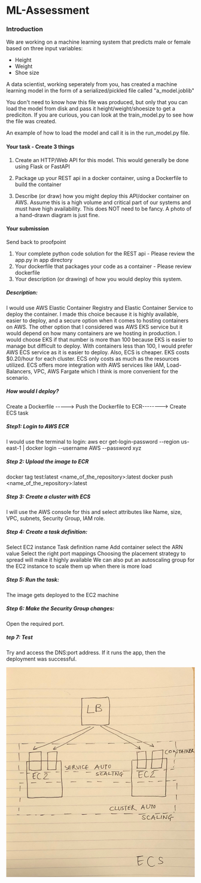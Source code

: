 # ML-Assessment

### Introduction

We are working on a machine learning system that predicts male or female based
on three input variables:
- Height
- Weight
- Shoe size

A data scientist, working seperately from you, has created a machine learning model
in the form of a serialized/pickled file called "a_model.joblib"

You don't need to know how this file was produced, but only that you can load the model
from disk and pass it height/weight/shoesize to get a prediciton.  If you are curious, you can look
at the train_model.py to see how the file was created.

An example of how to load the model and call it is in the run_model.py file.

#### Your task - Create 3 things

1) Create an HTTP/Web API for this model.   This would generally be done using Flask
or FastAPI 

2) Package up your REST api in a docker container, using a Dockerfile to build the container

3) Describe (or draw) how you might deploy this API/docker container on AWS.  Assume
this is a high volume and critical part of our systems and must have high availability.
This does NOT need to be fancy.  A photo of a hand-drawn diagram is just fine.

#### Your submission

Send back to proofpoint
1) Your complete python code solution for the REST api - Please review the app.py in app directory
2) Your dockerfile that packages your code as a container - Please review dockerfile
3) Your description (or drawing) of how you would deploy this system.

##### Description:
I would use AWS Elastic Container Registry and Elastic Container Service to deploy the container. I made this choice because it is highly available, easier to deploy, and a secure option when it comes to hosting containers on AWS. The other option that I considered was AWS EKS service but it would depend on how many containers are we hosting in production. I would choose EKS if that number is more than 100 because EKS is easier to manage but difficult to deploy. With containers less than 100, I would prefer AWS ECS service as it is easier to deploy. Also, ECS is cheaper. EKS costs $0.20/hour for each cluster. ECS only costs as much as the resources utilized. ECS offers more integration with AWS services like IAM, Load-Balancers, VPC, AWS Fargate which I think is more convenient for the scenario.

##### How would I deploy?

Create a Dockerfile -----> Push the Dockerfile to ECR--------> Create ECS task

##### Step1: Login to AWS ECR
I would use the terminal to login: 
aws ecr get-login-password --region us-east-1 | docker login --username AWS --password xyz

##### Step 2: Upload the image to ECR
docker tag test:latest <name_of_the_repository>:latest
docker push <name_of_the_repository>:latest

##### Step 3: Create a cluster with ECS
I will use the AWS console for this and select attributes like Name, size, VPC, subnets, Security Group, IAM role.

##### Step 4: Create a task definition:
Select EC2 instance
Task definition name
Add container
select the ARN value
Select the right port mappings
Choosing the placement strategy to spread will make it highly available
We can also put an autoscaling group for the EC2 instance to scale them up when there is more load

##### Step 5: Run the task:
The image gets deployed to the EC2 machine

##### Step 6: Make the Security Group changes:
Open the required port.

##### tep 7: Test 
Try and access the DNS:port address. If it runs the app, then the deployment was successful.

![Architecture Diagram (Rough)](images/Architecture_diagram.jpg)